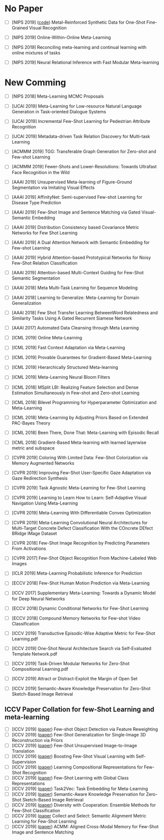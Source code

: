 # No Paper
- [ ] [NIPS 2019] ([code](https://github.com/apple2373/MetaIRNet)) Metal-Reinforced Synthetic Data for One-Shot Fine-Grained Visual Recognition
- [ ] [NIPS 2019] Online-Within-Online Meta-Learning
- [ ] [NIPS 2019] Reconciling meta-learning and continual learning with online mixtures of tasks
- [ ] [NIPS 2019] Neural Relational Inference with Fast Modular Meta-learning


# New Comming
- [ ] [NIPS 2018] Meta-Learning MCMC Proposals

- [ ] [IJCAI 2019] Meta-Learning for Low-resource Natural Language Generation in Task-oriented Dialogue Systems
- [ ] [IJCAI 2019] Incremental Few-Shot Learning for Pedestrian Attribute Recognition
- [ ] [IJCAI 2019] Metadata-driven Task Relation Discovery for Multi-task Learning

- [ ] [ACMMM 2019] TGG: Transferable Graph Generation for Zero-shot and Few-shot Learning
- [ ] [ACMMM 2019] Fewer-Shots and Lower-Resolutions: Towards Ultrafast Face Recognition in the Wild

- [ ] [AAAI 2019] Unsupervised Meta-learning of Figure-Ground Segmentation via Imitating Visual Effects
- [ ] [AAAI 2019] AffinityNet: Semi-supervised Few-shot Learning for Disease Type Prediction
- [ ] [AAAI 2019] Few-Shot Image and Sentence Matching via Gated Visual-Semantic Embedding
- [ ] [AAAI 2019] Distribution Consistency based Covariance Metric Networks for Few Shot Learning
- [ ] [AAAI 2019] A Dual Attention Network with Semantic Embedding for Few-shot Learning
- [ ] [AAAI 2019] Hybrid Attention-based Prototypical Networks for Noisy Few-Shot Relation Classification
- [ ] [AAAI 2019] Attention-based Multi-Context Guiding for Few-Shot Semantic Segmentation
- [ ] [AAAI 2018] Meta Multi-Task Learning for Sequence Modeling
- [ ] [AAAI 2018] Learning to Generalize: Meta-Learning for Domain Generalization
- [ ] [AAAI 2018] Few Shot Transfer Learning BetweenWord Relatedness and Similarity Tasks Using A Gated Recurrent Siamese Network
- [ ] [AAAI 2017] Automated Data Cleansing through Meta Learning


- [ ] [ICML 2019] Online Meta-Learning
- [ ] [ICML 2019] Fast Context Adaptation via Meta-Learning
- [ ] [ICML 2019] Provable Guarantees for Gradient-Based Meta-Learning
- [ ] [ICML 2019] Hierarchically Structured Meta-learning
- [ ] [ICML 2019] Meta-Learning Neural Bloom Filters
- [ ] [ICML 2018] MSplit LBI: Realizing Feature Selection and Dense Estimation Simultaneously in Few-shot and Zero-shot Learning
- [ ] [ICML 2018] Bilevel Programming for Hyperparameter Optimization and Meta-Learning
- [ ] [ICML 2018] Meta-Learning by Adjusting Priors Based on Extended PAC-Bayes Theory
- [ ] [ICML 2018] Been There, Done That: Meta-Learning with Episodic Recall
- [ ] [ICML 2018] Gradient-Based Meta-learning with learned layerwise metric and subspace

- [ ] [CVPR 2019] Coloring With Limited Data: Few-Shot Colorization via Memory Augmented Networks
- [ ] [CVPR 2019] Improving Few-Shot User-Specific Gaze Adaptation via Gaze Redirection Synthesis
- [ ] [CVPR 2019] Task Agnostic Meta-Learning for Few-Shot Learning
- [ ] [CVPR 2019] Learning to Learn How to Learn: Self-Adaptive Visual Navigation Using Meta-Learning
- [ ] [CVPR 2019] Meta-Learning With Differentiable Convex Optimization
- [ ] [CVPR 2019] Meta-Learning Convolutional Neural Architectures for Multi-Target Concrete Defect Classification With the COncrete DEfect BRidge IMage Dataset
- [ ] [CVPR 2018] Few-Shot Image Recognition by Predicting Parameters From Activations
- [ ] [CVPR 2017] Few-Shot Object Recognition From Machine-Labeled Web Images

- [ ] [ICLR 2019] Meta-Learning Probabilistic Inference for Prediction

- [ ] [ECCV 2018] Few-Shot Human Motion Prediction via Meta-Learning
- [ ] [ICCV 2017] Supplementary Meta-Learning: Towards a Dynamic Model for Deep Neural Networks
- [ ] [ECCV 2018] Dynamic Conditional Networks for Few-Shot Learning
- [ ] [ECCV 2018] Compound Memory Networks for Few-shot Video Classification
- [ ] [ICCV 2019] Transductive Episodic-Wise Adaptive Metric for Few-Shot Learning.pdf
- [ ] [ICCV 2019] One-Shot Neural Architecture Search via Self-Evaluated Template Network.pdf
- [ ] [ICCV 2019] Task-Driven Modular Networks for Zero-Shot Compositional Learning.pdf
- [ ] [ICCV 2019] Attract or Distract-Exploit the Margin of Open Set
- [ ] [ICCV 2019] Semantic-Aware Knowledge Preservation for Zero-Shot Sketch-Based Image Retrieval


## ICCV Paper Collation for few-Shot Learning and meta-learning

- [ ] [ICCV 2019] ([paper](https://arxiv.org/pdf/1812.01866)) Few-shot Object Detection via Feature Reweighting
- [ ] [ICCV 2019] ([paper](https://arxiv.org/pdf/1909.01205)) Few-Shot Generalization for Single-Image 3D Reconstruction via Priors
- [ ] [ICCV 2019] ([paper](https://arxiv.org/pdf/1905.01723)) Few-Shot Unsupervised Image-to-Image Translation
- [ ] [ICCV 2019] ([paper](https://arxiv.org/pdf/1906.05186)) Boosting Few-Shot Visual Learning with Self-Supervision
- [ ] [ICCV 2019] ([paper](https://sites.google.com/view/comprepr/home)) Learning Compositional Representations for Few-Shot Recognition
- [ ] [ICCV 2019] ([paper](https://arxiv.org/pdf/1908.05257)) Few-Shot Learning with Global Class Representations
- [ ] [ICCV 2019] ([paper](https://arxiv.org/pdf/1902.03545)) Task2Vec: Task Embedding for Meta-Learning
- [ ] [ICCV 2019] ([paper](https://arxiv.org/pdf/1904.03208)) Semantic-Aware Knowledge Preservation for Zero-Shot Sketch-Based Image Retrieval
- [ ] [ICCV 2019] ([paper](http://openaccess.thecvf.com/content_ICCV_2019/papers/Dvornik_Diversity_With_Cooperation_Ensemble_Methods_for_Few-Shot_Classification_ICCV_2019_paper.pdf)) Diversity with Cooperation: Ensemble Methods for Few-Shot Classification
- [ ] [ICCV 2019] ([paper](http://openaccess.thecvf.com/content_ICCV_2019/papers/Hao_Collect_and_Select_Semantic_Alignment_Metric_Learning_for_Few-Shot_Learning_ICCV_2019_paper.pdf) Collect and Select: Semantic Alignment Metric Learning for Few-Shot Learning
- [ ] [ICCV 2019] ([paper](http://openaccess.thecvf.com/content_ICCV_2019/papers/Huang_ACMM_Aligned_Cross-Modal_Memory_for_Few-Shot_Image_and_Sentence_Matching_ICCV_2019_paper.pdf)) ACMM: Aligned Cross-Modal Memory for Few-Shot Image and Sentence Matching
